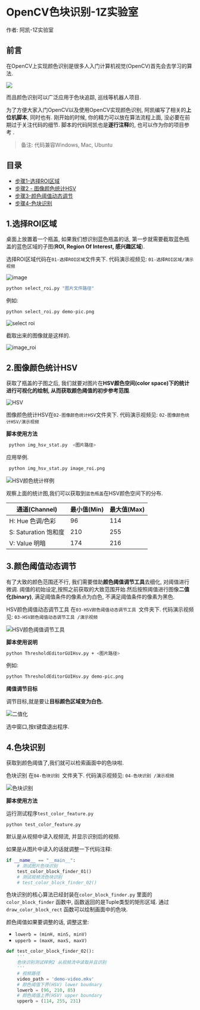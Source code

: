 # OpenCV色块识别-1Z实验室



作者: 阿凯-1Z实验室



## 前言

在OpenCV上实现颜色识别是很多人入门计算机视觉(OpenCV)首先会去学习的算法.

![](./IMG/色块识别演示样例.png)



而且颜色识别可以广泛应用于色块追踪, 巡线等机器人项目.   

为了方便大家入门OpenCV以及使用OpenCV实现颜色识别, 阿凯编写了相关的**上位机脚本**, 同时也有. 刚开始的时候, 你的精力可以放在算法流程上面, 没必要在前期过于关注代码的细节. 脚本的代码阿凯也是**逐行注释**的, 也可以作为你的项目参考 .



> 备注: 代码兼容Windows, Mac, Ubuntu

## 目录

* [步骤1-选择ROI区域](#1选择ROI区域)
* [步骤2 - 图像颜色统计HSV](#2图像颜色统计HSV)
* [步骤3-颜色阈值动态调节](#3颜色阈值动态调节)
* [步骤4-色块识别](#4色块识别)



## 1.选择ROI区域

桌面上放置着一个瓶盖, 如果我们想识别蓝色瓶盖的话, 第一步就需要截取蓝色瓶盖的蓝色区域的子图(**ROI, Region Of Interest, 感兴趣区域**).

选择ROI区域代码在`01-选择ROI区域`文件夹下.    代码演示视频见: `01-选择ROI区域/演示视频`

![image](./IMG/demo-pic.png)

```bash
python select_roi.py "图片文件路径"
```

例如:

```bash
python select_roi.py demo-pic.png
```

![select roi](./IMG/屏幕截图-01-测试视频-选择图像的ROI区域.mkv.png)

截取出来的图像就是这样的.

![image_roi](./IMG/image_roi.png)





## 2.图像颜色统计HSV

获取了瓶盖的子图之后, 我们就要对图片在**HSV颜色空间(color space)**下的统计进行可视化的绘制, 从而**获取颜色阈值的初步参考范围**.

![HSV](./IMG/HSV-Color-Space.jpg)



图像颜色统计HSV在`02-图像颜色统计HSV`文件夹下.    代码演示视频见: `02-图像颜色统计HSV/演示视频`



**脚本使用方法**

```bash
 python img_hsv_stat.py  <图片路径>
```

应用举例.

```bash
 python img_hsv_stat.py image_roi.png
```



![HSV颜色统计样例](./IMG/HSV颜色统计样例.png)

观察上面的统计图,我们可以获取到`蓝色瓶盖`在HSV颜色空间下的分布.



| 通道(Channel)        | 最小值(Min) | 最大值(Max) |
| -------------------- | ----------- | ----------- |
| H: Hue  色调/色彩    | 96          | 114         |
| S: Saturation 饱和度 | 210         | 255         |
| V: Value  明暗       | 174         | 216         |





## 3.颜色阈值动态调节



有了大致的颜色范围还不行,  我们需要借助**颜色阈值调节工具**去细化, 对阈值进行微调. 阈值的初始设定,按照之前获取的大致范围开始.然后按照阈值进行图像**二值化(binary)**, 满足阈值条件的像素点为白色, 不满足阈值条件的像素为黑色.



HSV颜色阈值动态调节工具 在`03-HSV颜色阈值动态调节工具 `文件夹下.    代码演示视频见: `03-HSV颜色阈值动态调节工具 /演示视频`

![HSV颜色阈值调节工具](./IMG/屏幕截图-03-HSV颜色阈值动态调节工具.mkv-1.png)



**脚本使用说明**

```bash
python ThresholdEditorGUIHsv.py + <图片路径>
```

例如:

```bash
python ThresholdEditorGUIHsv.py demo-pic.png
```



**阈值调节目标**

调节目标,就是要让**目标颜色区域变为白色.** 

![二值化](./IMG/图片二值化样例.png)

选中窗口,按`E`键盘退出程序.



## 4.色块识别

获取到颜色阈值了,我们就可以检索画面中的色块啦. 

色块识别 在`04-色块识别 `文件夹下.    代码演示视频见: `04-色块识别 /演示视频`



![色块识别](./IMG/色块识别演示样例.png)



**脚本使用方法**

运行测试程序`test_color_feature.py`

```
python test_color_feature.py
```

默认是从视频中读入视频流, 并显示识别后的视频.

如果是从图片中读入的话就调整一下代码注释:

```python
if __name__ == "__main__":
    # 测试图片色块识别
    test_color_block_finder_01()
    # 测试视频流色块识别
    # test_color_block_finder_02()
```



色块识别的核心算法已经封装在`color_block_finder.py` 里面的`color_block_finder` 函数中, 函数返回的是Tuple类型的矩形区域. 通过`draw_color_block_rect` 函数可以绘制画面中的色块.



颜色阈值如果要调整的话, 调整这里:

* `lowerb = (minH, minS, minV)`
* `upperb = (maxH, maxS, maxV)`

```python
def test_color_block_finder_02():
    '''
    色块识别测试样例2 从视频流中读取并且识别
    '''
    # 视频路径
    video_path = 'demo-video.mkv'
    # 颜色阈值下界(HSV) lower boudnary
    lowerb = (96, 210, 85) 
    # 颜色阈值上界(HSV) upper boundary
    upperb = (114, 255, 231)

```



